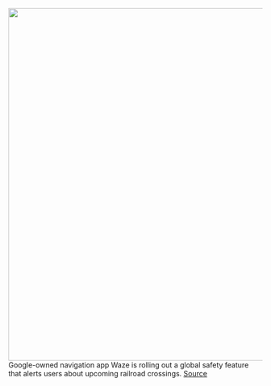 <img src='https://cdn.vox-cdn.com/thumbor/b0GLiM7okVLmpGcAshqB_6FbTv8=/0x0:850x593/1200x800/filters:focal(357x229:493x365)/cdn.vox-cdn.com/uploads/chorus_image/image/67192125/2020_04_28_blog.0.jpg' width='700px' /><br/>
Google-owned navigation app Waze is rolling out a global safety feature that alerts users about upcoming railroad crossings.
<a href='https://www.theverge.com/2020/8/12/21363126/waze-railroad-crossing-alerts-safety-feature-global-roll-out'> Source <a/>